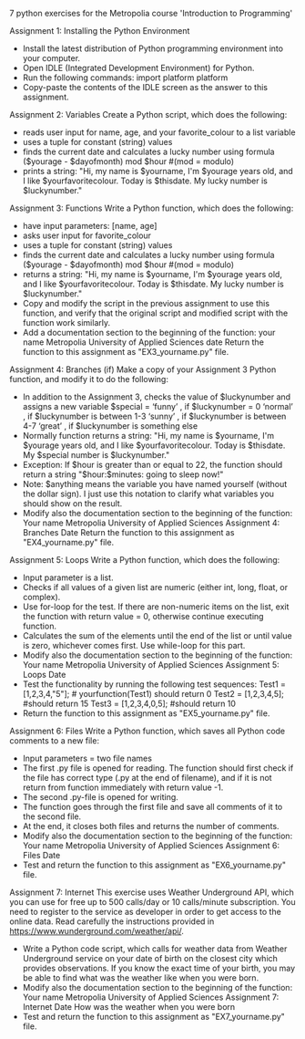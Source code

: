 7 python exercises for the Metropolia course 'Introduction to Programming'

Assignment 1: Installing the Python Environment
- Install the latest distribution of Python programming environment into your computer. 
- Open IDLE (Integrated Development Environment) for Python. 
- Run the following commands: 
    import platform
    platform
- Copy-paste the contents of the IDLE screen as the answer to this assignment.

Assignment 2: Variables
Create a Python script, which does the following:
- reads user input for name, age, and your favorite_colour to a list variable
- uses a tuple for constant (string) values
- finds the current date and calculates a lucky number using formula
  ($yourage - $dayofmonth) mod $hour  #(mod = modulo)
- prints a string:
"Hi, my name is $yourname, I'm $yourage years old, and I like $yourfavoritecolour.
Today is $thisdate. 
My lucky number is $luckynumber." 

Assignment 3: Functions
Write a Python function, which does the following:
- have input parameters: [name, age]
- asks user input for favorite_colour
- uses a tuple for constant (string) values
- finds the current date and calculates a lucky number using formula
  ($yourage - $dayofmonth) mod $hour  #(mod = modulo)
- returns a string:
"Hi, my name is $yourname, I'm $yourage years old, and I like $yourfavoritecolour.
Today is $thisdate. 
My lucky number is $luckynumber."
- Copy and modify the script in the previous assignment to use this function,
  and verify that the original script and modified script with the function work similarly. 
- Add a documentation section to the beginning of the function:
    your name
    Metropolia University of Applied Sciences
    date
    Return the function to this assignment as "EX3_yourname.py" file. 

Assignment 4: Branches (if)
Make a copy of your Assignment 3 Python function, and modify it to do the following:
- In addition to the Assignment 3, checks the value of $luckynumber and assigns a new variable
    $special = ‘funny’ , if $luckynumber = 0
    ‘normal’ , if $luckynumber is between 1-3
    ‘sunny’ , if $luckynumber is between 4-7
    ‘great’ , if $luckynumber is something else
- Normally function returns a string:
"Hi, my name is $yourname, I'm $yourage years old, and I like $yourfavoritecolour.
Today is $thisdate.
My $special number is $luckynumber."
- Exception: If $hour is greater than or equal to 22, the function should return a string
  "$hour:$minutes: going to sleep now!"
- Note: $anything means the variable you have named yourself (without the dollar sign). I just use this notation to clarify what variables you should show on the result. 
- Modify also the documentation section to the beginning of the function:
    Your name
    Metropolia University of Applied Sciences
    Assignment 4: Branches
    Date
    Return the function to this assignment as "EX4_yourname.py" file.
    
Assignment 5: Loops
Write a Python function, which does the following:
- Input parameter is a list.
- Checks if all values of a given list are numeric (either int, long, float, or complex). 
- Use for-loop for the test. If there are non-numeric items on the list, exit the function with return value = 0, 
otherwise continue executing function.
- Calculates the sum of the elements until the end of the list or until value is zero, whichever comes first.
  Use while-loop for this part.
- Modify also the documentation section to the beginning of the function:
    Your name
    Metropolia University of Applied Sciences
    Assignment 5: Loops
    Date
- Test the functionality by running the following test sequences:
    Test1 = [1,2,3,4,"5"];  # yourfunction(Test1) should return 0
    Test2 = [1,2,3,4,5];    #should return 15
    Test3 = [1,2,3,4,0,5];  #should return 10
- Return the function to this assignment as "EX5_yourname.py" file.

Assignment 6: Files
Write a Python function, which saves all Python code comments to a new file:
- Input parameters = two file names
- The first  .py file is opened for reading. The function should first check if the file has correct type
  (.py at the end of filename), and if it is not return from function immediately with return value -1.
- The second .py-file is opened for writing.
- The function goes through the first file and save all comments of it to the second file.
- At the end, it closes both files and returns the number of comments.
- Modify also the documentation section to the beginning of the function:
    Your name
    Metropolia University of Applied Sciences
    Assignment 6: Files
    Date
- Test and return the function to this assignment as "EX6_yourname.py" file.

Assignment 7: Internet
This exercise uses Weather Underground API, which you can use for free up to 500 calls/day or 10 calls/minute subscription.
You need to register to the service as developer in order to get access to the online data. 
Read carefully the instructions provided in https://www.wunderground.com/weather/api/.
- Write a Python code script, which calls for weather data from Weather Underground service on your date of birth 
on the closest city which provides observations. If you know the exact time of your birth, you may be able to find what
was the weather like when you were born.
- Modify also the documentation section to the beginning of the function:
    Your name
    Metropolia University of Applied Sciences
    Assignment 7: Internet
    Date
    How was the weather when you were born
 - Test and return the function to this assignment as "EX7_yourname.py" file.
 
